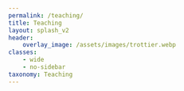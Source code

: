 ```yaml
---
permalink: /teaching/
title: Teaching
layout: splash_v2
header:
    overlay_image: /assets/images/trottier.webp
classes:
    - wide
    - no-sidebar
taxonomy: Teaching
---
```

